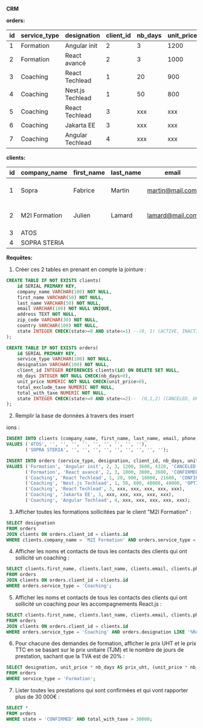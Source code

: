 **CRM**

**orders:**

| id  | service_type | designation      | client_id | nb_days | unit_price | total_exclude_taxe | total_with_taxe | state     |
| --- | ------------ | ---------------- | --------- | ------- | ---------- | ------------------ | --------------- | --------- |
| 1   | Formation    | Angular init     | 2         | 3       | 1200       | 3600               | 4320            | CANCELED  |
| 2   | Formation    | React avancé     | 2         | 3       | 1000       | 3000               | 3600            | CONFIRMED |
| 3   | Coaching     | React Techlead   | 1         | 20      | 900        | 18000              | 21600           | CONFIRMED |
| 4   | Coaching     | Nest.js Techlead | 1         | 50      | 800        | 40000              | 48000           | OPTION    |
| 5   | Coaching     | React Techlead   | 3         | xxx     | xxx        | xxx                | xxx             | xxx       |
| 6   | Coaching     | Jakarta EE       | 3         | xxx     | xxx        | xxx                | xxx             | xxx       |
| 7   | Coaching     | Angular Techlead | 4         | xxx     | xxx        | xxx                | xxx             | xxx       |

**clients:**

| id  | company_name  | first_name | last_name | email           | phone          | address | zip_code | city   | country | state    |
| --- | ------------- | ---------- | --------- | --------------- | -------------- | ------- | -------- | ------ | ------- | -------- |
| 1   | Sopra         | Fabrice    | Martin    | martin@mail.com | 06 56 85 84 33 | abc     | xyz      | Nantes | France  | ACTIVE   |
| 2   | M2I Formation | Julien     | Lamard    | lamard@mail.com | 06 11 22 33 44 | abc     | xyz      | Paris  | France  | INACTIVE |
| 3   | ATOS          |            |           |                 |                |         |          |        |         |          |
| 4   | SOPRA STERIA  |            |           |                 |                |         |          |        |         |          |

**Requêtes:**

1. Créer ces 2 tables en prenant en compte la jointure :

```sql
CREATE TABLE IF NOT EXISTS clients(
    id SERIAL PRIMARY KEY,
    company_name VARCHAR(100) NOT NULL,
    first_name VARCHAR(50) NOT NULL,
    last_name VARCHAR(50) NOT NULL,
    email VARCHAR(100) NOT NULL UNIQUE,
    address TEXT NOT NULL,
    zip_code VARCHAR(30) NOT NULL,
    country VARCHAR(100) NOT NULL,
    state INTEGER CHECK(state>=0 AND state<=1) --(0, 1) (ACTIVE, INACTIVE)
);

CREATE TABLE IF NOT EXISTS orders(
    id SERIAL PRIMARY KEY,
    service_type VARCHAR(100) NOT NULL,
    designation VARCHAR(100) NOT NULL,
    client_id INTEGER REFERENCES clients(id) ON DELETE SET NULL,
    nb_days INTEGER NOT NULL CHECK(nb_days>0),
    unit_price NUMERIC NOT NULL CHECK(unit_price>0),
    total_exclude_taxe NUMERIC NOT NULL,
    total_with_taxe NUMERIC NOT NULL,
    state INTEGER CHECK(state>=0 AND state<=2)--  (0,1,2) (CANCELED, OPTION, CONFIRMED)
);

```

2. Remplir la base de données à travers des insert

ions :

```sql
INSERT INTO clients (company_name, first_name, last_name, email, phone, address, zip_code, city, country, state)
VALUES ('ATOS', '', '', '', '', '', '', '', '', ''),
       ('SOPRA STERIA', '', '', '', '', '', '', '', '', '');

INSERT INTO orders (service_type, designation, client_id, nb_days, unit_price, total_exclude_taxe, total_with_taxe, state)
VALUES ('Formation', 'Angular init', 2, 3, 1200, 3600, 4320, 'CANCELED'),
       ('Formation', 'React avancé', 2, 3, 1000, 3000, 3600, 'CONFIRMED'),
       ('Coaching', 'React Techlead', 1, 20, 900, 18000, 21600, 'CONFIRMED'),
       ('Coaching', 'Nest.js Techlead', 1, 50, 800, 40000, 48000, 'OPTION'),
       ('Coaching', 'React Techlead', 3, xxx, xxx, xxx, xxx, xxx),
       ('Coaching', 'Jakarta EE', 3, xxx, xxx, xxx, xxx, xxx),
       ('Coaching', 'Angular Techlead', 4, xxx, xxx, xxx, xxx, xxx);
```

3. Afficher toutes les formations sollicitées par le client "M2I Formation" :

```sql
SELECT designation
FROM orders
JOIN clients ON orders.client_id = clients.id
WHERE clients.company_name = 'M2I Formation' AND orders.service_type = 'Formation';
```

4. Afficher les noms et contacts de tous les contacts des clients qui ont sollicité un coaching :

```sql
SELECT clients.first_name, clients.last_name, clients.email, clients.phone
FROM orders
JOIN clients ON orders.client_id = clients.id
WHERE orders.service_type = 'Coaching';
```

5. Afficher les noms et contacts de tous les contacts des clients qui ont sollicité un coaching pour les accompagnements React.js :

```sql
SELECT clients.first_name, clients.last_name, clients.email, clients.phone
FROM orders
JOIN clients ON orders.client_id = clients.id
WHERE orders.service_type = 'Coaching' AND orders.designation LIKE '%React%';
```

6. Pour chacune des demandes de formation, afficher le prix UHT et le prix TTC en se basant sur le prix unitaire (TJM) et le nombre de jours de prestation, sachant que la TVA est de 20% :

```sql
SELECT designation, unit_price * nb_days AS prix_uht, (unit_price * nb_days * 1.2) AS prix_ttc
FROM orders
WHERE service_type = 'Formation';
```

7. Lister toutes les prestations qui sont confirmées et qui vont rapporter plus de 30 000€ :

```sql
SELECT *
FROM orders
WHERE state = 'CONFIRMED' AND total_with_taxe > 30000;
```
